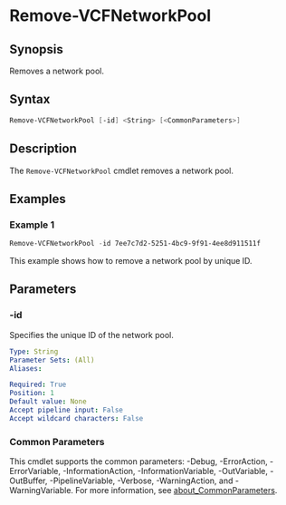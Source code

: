 # Remove-VCFNetworkPool

## Synopsis

Removes a network pool.

## Syntax

```powershell
Remove-VCFNetworkPool [-id] <String> [<CommonParameters>]
```

## Description

The `Remove-VCFNetworkPool` cmdlet removes a network pool.

## Examples

### Example 1

```powershell
Remove-VCFNetworkPool -id 7ee7c7d2-5251-4bc9-9f91-4ee8d911511f
```

This example shows how to remove a network pool by unique ID.

## Parameters

### -id

Specifies the unique ID of the network pool.

```yaml
Type: String
Parameter Sets: (All)
Aliases:

Required: True
Position: 1
Default value: None
Accept pipeline input: False
Accept wildcard characters: False
```

### Common Parameters

This cmdlet supports the common parameters: -Debug, -ErrorAction, -ErrorVariable, -InformationAction, -InformationVariable, -OutVariable, -OutBuffer, -PipelineVariable, -Verbose, -WarningAction, and -WarningVariable. For more information, see [about_CommonParameters](http://go.microsoft.com/fwlink/?LinkID=113216).
